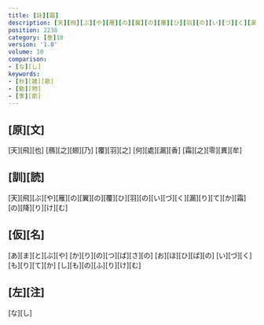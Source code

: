 ```yaml
---
title: [詠][霜]
description: [天][飛][ぶ][や][雁][の][翼][の][覆][ひ][羽][の][い][づ][く][漏][り][て][か][霜][の][降][り][け][む]
position: 2238
category: [巻]10
version: '1.0'
volume: 10
comparison:
- [な][し]
keywords:
- [秋][雑][歌]
- [動][物]
- [季][節]
---
```


## [原][文]

[天][飛][也] [鴈][之][翅][乃] [覆][羽][之] [何][處][漏][香] [霜][之][零][異][牟]

## [訓][読]

[天][飛][ぶ][や][雁][の][翼][の][覆][ひ][羽][の][い][づ][く][漏][り][て][か][霜][の][降][り][け][む]

## [仮][名]

[あ][ま][と][ぶ][や] [か][り][の][つ][ば][さ][の] [お][ほ][ひ][ば][の] [い][づ][く][も][り][て][か] [し][も][の][ふ][り][け][む]

## [左][注]

[な][し]
